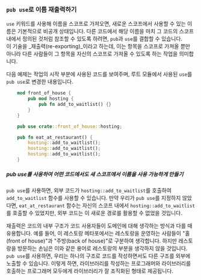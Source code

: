 ### `pub use`로 이름 재출력하기

`use` 키워드를 사용해 이름을 스코프로 가져오면, 새로운 스코프에서 사용할 수 있는 이름은 기본적으로 비공개 상태입니다. 다른 코드에서 해당 이름을 마치 그 코드의 스코프 내에서 정의된 것처럼 참조할 수 있도록 하려면, `pub`과 `use`를 결합할 수 있습니다.  
이 기술을 _재출력(re-exporting)_이라고 하는데, 이는 항목을 스코프로 가져올 뿐만 아니라 다른 사람들이 그 항목을 자신의 스코프로 가져올 수 있도록 하는 작업을 의미합니다.

다음 예제는 작업의 시작 부분에 사용된 코드를 보여주며, 루트 모듈에서 사용된 `use`를 `pub use`로 변경한 내용입니다.

```rust
    mod front_of_house {
        pub mod hosting {
            pub fn add_to_waitlist() {}
        }
    }

    pub use crate::front_of_house::hosting;

    pub fn eat_at_restaurant() {
        hosting::add_to_waitlist();
        hosting::add_to_waitlist();
        hosting::add_to_waitlist();
    }
```

##### pub use를 사용하여 어떤 코드에서도 새 스코프에서 이름을 사용 가능하게 만들기

`pub use`를 사용하면, 외부 코드가 `hosting::add_to_waitlist`를 호출하여 `add_to_waitlist` 함수를 사용할 수 있습니다. 만약 우리가 `pub use`를 지정하지 않았다면, `eat_at_restaurant` 함수는 자신의 스코프 내에서 `hosting::add_to_waitlist`를 호출할 수 있었지만, 외부 코드는 이 새로운 경로를 활용할 수 없었을 것입니다.

재출력은 코드의 내부 구조가 코드 사용자들이 도메인에 대해 생각하는 방식과 다를 때 유용합니다. 예를 들어, 이 레스토랑 메타포에서는 레스토랑을 운영하는 사람들이 "홀(front of house)"과 "주방(back of house)"로 구분하여 생각합니다. 하지만 레스토랑을 방문하는 손님은 이와 같은 용어로 레스토랑의 부분을 생각하지 않을 것입니다.  
`pub use`를 사용하면, 우리는 하나의 구조로 코드를 작성하면서도 다른 구조를 외부에 노출할 수 있습니다. 이렇게 하면, 라이브러리를 작성하는 프로그래머와 라이브러리를 호출하는 프로그래머 모두에게 라이브러리가 잘 조직화된 형태로 제공됩니다.